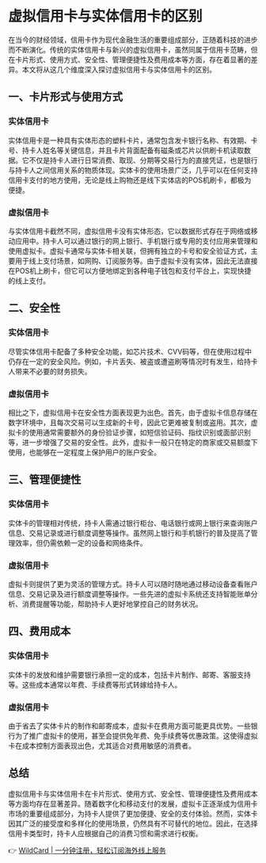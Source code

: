 # 虚拟信用卡与实体信用卡的区别

在当今的财经领域，信用卡作为现代金融生活的重要组成部分，正随着科技的进步而不断演化。传统的实体信用卡与新兴的虚拟信用卡，虽然同属于信用卡范畴，但在卡片形式、使用方式、安全性、管理便捷性及费用成本等方面，存在着显著的差异。本文将从这几个维度深入探讨虚拟信用卡与实体信用卡的区别。

## 一、卡片形式与使用方式

### 实体信用卡
实体信用卡是一种具有实体形态的塑料卡片，通常包含发卡银行名称、有效期、卡号、持卡人姓名等关键信息，并且卡片背面配备有磁条或芯片以供刷卡机读取数据。它不仅是持卡人进行日常消费、取现、分期等交易行为的直接凭证，也是银行与持卡人之间信用关系的物质体现。实体卡的使用场景广泛，几乎可以在任何支持信用卡支付的地方使用，无论是线上购物还是线下实体店的POS机刷卡，都极为便捷。

### 虚拟信用卡
与实体信用卡截然不同，虚拟信用卡没有实体形态，它以数据形式存在于网络或移动应用中。持卡人可以通过银行的网上银行、手机银行或专用的支付应用来管理和使用虚拟卡。虚拟卡通常与实体卡相关联，但拥有独立的卡号和安全验证方式，主要用于线上支付场景，如网购、订阅服务等。由于虚拟卡没有实体，因此无法直接在POS机上刷卡，但它可以方便地绑定到各种电子钱包和支付平台上，实现快捷的线上支付。

## 二、安全性

### 实体信用卡
尽管实体信用卡配备了多种安全功能，如芯片技术、CVV码等，但在使用过程中仍存在一定的安全风险。例如，卡片丢失、被盗或遭盗刷等情况时有发生，给持卡人带来不必要的财务损失。

### 虚拟信用卡
相比之下，虚拟信用卡在安全性方面表现更为出色。首先，由于虚拟卡信息存储在数字环境中，且每次交易可以生成新的卡号，因此它更难被复制或盗用。其次，虚拟卡的使用通常需要额外的身份验证步骤，如短信验证码、指纹识别或面部识别等，进一步增强了交易的安全性。此外，虚拟卡一般只在特定的商家或交易额度下使用，也能够在一定程度上保护用户的账户安全。

## 三、管理便捷性

### 实体信用卡
实体卡的管理相对传统，持卡人需通过银行柜台、电话银行或网上银行来查询账户信息、交易记录或进行额度调整等操作。虽然网上银行和手机银行的普及提高了管理效率，但仍需依赖一定的设备和网络条件。

### 虚拟信用卡
虚拟卡则提供了更为灵活的管理方式。持卡人可以随时随地通过移动设备查看账户信息、交易记录及进行额度调整等操作。一些先进的虚拟卡系统还支持智能账单分析、消费提醒等功能，帮助持卡人更好地掌控自己的财务状况。

## 四、费用成本

### 实体信用卡
实体卡的发放和维护需要银行承担一定的成本，包括卡片制作、邮寄、客服支持等。这些成本通常以年费、手续费等形式转嫁给持卡人。

### 虚拟信用卡
由于省去了实体卡片的制作和邮寄成本，虚拟卡在费用方面可能更具优势。一些银行为了推广虚拟卡的使用，甚至会提供免年费、免手续费等优惠政策。这使得虚拟卡在成本控制方面表现出色，尤其适合对费用敏感的消费者。

## 总结
虚拟信用卡与实体信用卡在卡片形式、使用方式、安全性、管理便捷性及费用成本等方面均存在显著差异。随着数字化和移动支付的发展，虚拟卡正逐渐成为信用卡市场的重要组成部分，为持卡人提供了更加便捷、安全的支付体验。然而，实体卡因其广泛的接受度和多样化的使用场景，仍然具有不可替代的地位。因此，在选择信用卡类型时，持卡人应根据自己的消费习惯和需求进行权衡。

👉 [WildCard | 一分钟注册，轻松订阅海外线上服务](https://bbtdd.com/WildCard)